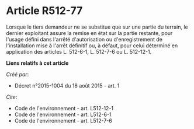 # Article R512-77

Lorsque le tiers demandeur ne se substitue que sur une partie du terrain, le dernier exploitant assure la remise en état sur
la partie restante, pour l'usage défini dans l'arrêté d'autorisation ou d'enregistrement de l'installation mise à l'arrêt
définitif ou, à défaut, pour celui déterminé en application des articles L. 512-6-1, L. 512-7-6 ou L. 512-12-1.

**Liens relatifs à cet article**

_Créé par_:

  - Décret n°2015-1004 du 18 août 2015 - art. 1

_Cite_:

  - Code de l'environnement - art. L512-12-1
  - Code de l'environnement - art. L512-6-1
  - Code de l'environnement - art. L512-7-6
